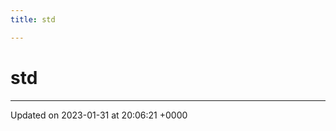 ```yaml
---
title: std

---
```


# std








-------------------------------

Updated on 2023-01-31 at 20:06:21 +0000